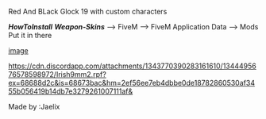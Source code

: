Red And BLack Glock 19 with custom characters




*__HowToInstall__*
*__Weapon-Skins__* -->
FiveM  -->
FiveM Application Data -->
Mods
Put it in there





[image](https://github.com/user-attachments/assets/22131e37-c0f9-4fa3-8ffe-3b35c39f02b8)



https://cdn.discordapp.com/attachments/1343770390283161610/1344495676578598972/Irish9mm2.rpf?ex=68688d2c&is=68673bac&hm=2ef56ee7eb4dbbe0de18782860530af3455b056419b14db7e3279261007111af&


Made by :Jaelix
